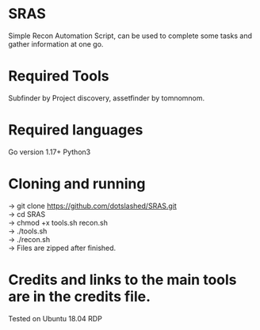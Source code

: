 # SRAS
Simple Recon Automation Script, can be used to complete some tasks and gather information at one go.
# Required Tools 
Subfinder by Project discovery, assetfinder by tomnomnom.
# Required languages
Go version 1.17+  Python3


# Cloning and running
-> git clone https://github.com/dotslashed/SRAS.git \
-> cd SRAS\
-> chmod +x tools.sh recon.sh\
-> ./tools.sh\
-> ./recon.sh \
-> Files are zipped after finished.


# Credits and links to the main tools are in the credits file.


Tested on Ubuntu 18.04 RDP
